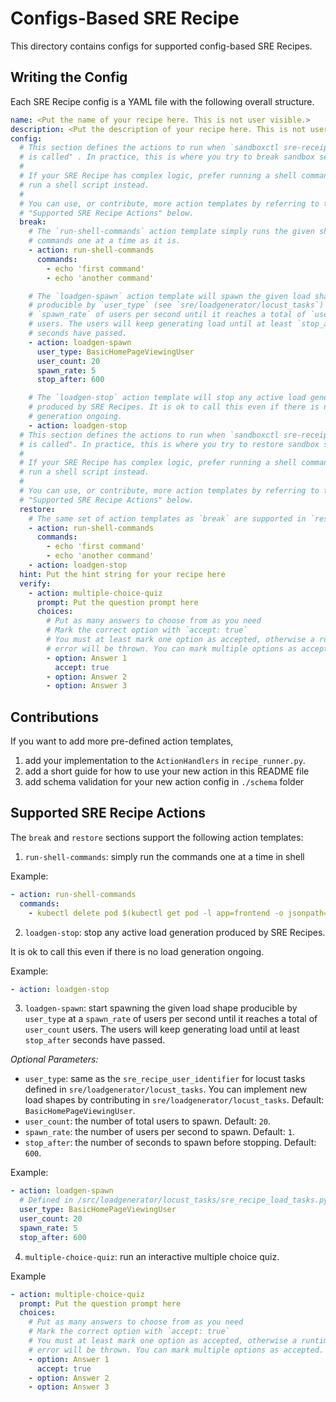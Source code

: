 # Configs-Based SRE Recipe

This directory contains configs for supported config-based SRE Recipes.

## Writing the Config

Each SRE Recipe config is a YAML file with the following overall structure.

```yaml
name: <Put the name of your recipe here. This is not user visible.>
description: <Put the description of your recipe here. This is not user visible.>
config:
  # This section defines the actions to run when `sandboxctl sre-receipes break`
  # is called" . In practice, this is where you try to break sandbox services.
  #
  # If your SRE Recipe has complex logic, prefer running a shell command to
  # run a shell script instead.
  #
  # You can use, or contribute, more action templates by referring to the
  # "Supported SRE Recipe Actions" below.
  break:
    # The `run-shell-commands` action template simply runs the given shell
    # commands one at a time as it is.
    - action: run-shell-commands
      commands:
        - echo 'first command'
        - echo 'another command'

    # The `loadgen-spawn` action template will spawn the given load shape
    # producible by `user_type` (see `sre/loadgenerator/locust_tasks`) at a
    # `spawn_rate` of users per second until it reaches a total of `user_count`
    # users. The users will keep generating load until at least `stop_after`
    # seconds have passed.
    - action: loadgen-spawn
      user_type: BasicHomePageViewingUser
      user_count: 20
      spawn_rate: 5
      stop_after: 600

    # The `loadgen-stop` action template will stop any active load generation
    # produced by SRE Recipes. It is ok to call this even if there is no load
    # generation ongoing.
    - action: loadgen-stop
  # This section defines the actions to run when `sandboxctl sre-receipes restore`
  # is called". In practice, this is where you try to restore sandbox services.
  #
  # If your SRE Recipe has complex logic, prefer running a shell command to
  # run a shell script instead.
  #
  # You can use, or contribute, more action templates by referring to the
  # "Supported SRE Recipe Actions" below.
  restore:
    # The same set of action templates as `break` are supported in `restore`
    - action: run-shell-commands
      commands:
        - echo 'first command'
        - echo 'another command'
    - action: loadgen-stop
  hint: Put the hint string for your recipe here
  verify:
    - action: multiple-choice-quiz
      prompt: Put the question prompt here
      choices:
        # Put as many answers to choose from as you need
        # Mark the correct option with `accept: true`
        # You must at least mark one option as accepted, otherwise a runtime
        # error will be thrown. You can mark multiple options as accepted.
        - option: Answer 1
          accept: true
        - option: Answer 2
        - option: Answer 3
```

## Contributions

If you want to add more pre-defined action templates,

1. add your implementation to the `ActionHandlers` in `recipe_runner.py`.
2. add a short guide for how to use your new action in this README file
3. add schema validation for your new action config in `./schema` folder

## Supported SRE Recipe Actions

The `break` and `restore` sections support the following action templates:

1. `run-shell-commands`: simply run the commands one at a time in shell

Example:

```yaml
- action: run-shell-commands
  commands:
    - kubectl delete pod $(kubectl get pod -l app=frontend -o jsonpath='{.items[0].metadata.name}')
```

2. `loadgen-stop`: stop any active load generation produced by SRE Recipes.

It is ok to call this even if there is no load generation ongoing.

Example:

```yaml
- action: loadgen-stop
```

3. `loadgen-spawn`: start spawning the given load shape producible by
   `user_type` at a `spawn_rate` of users per second until it reaches a total of `user_count` users. The users will keep generating load until at least
   `stop_after` seconds have passed.

_Optional Parameters:_

- `user_type`: same as the `sre_recipe_user_identifier` for locust
  tasks defined in `sre/loadgenerator/locust_tasks`. You can implement new load
  shapes by contributing in `sre/loadgenerator/locust_tasks`.
  Default: `BasicHomePageViewingUser`.
- `user_count`: the number of total users to spawn. Default: `20`.
- `spawn_rate`: the number of users per second to spawn. Default: `1`.
- `stop_after`: the number of seconds to spawn before stopping. Default: `600`.

Example:

```yaml
- action: loadgen-spawn
  # Defined in /src/loadgenerator/locust_tasks/sre_recipe_load_tasks.py
  user_type: BasicHomePageViewingUser
  user_count: 20
  spawn_rate: 5
  stop_after: 600
```

4. `multiple-choice-quiz`: run an interactive multiple choice quiz.

Example

```yaml
- action: multiple-choice-quiz
  prompt: Put the question prompt here
  choices:
    # Put as many answers to choose from as you need
    # Mark the correct option with `accept: true`
    # You must at least mark one option as accepted, otherwise a runtime
    # error will be thrown. You can mark multiple options as accepted.
    - option: Answer 1
      accept: true
    - option: Answer 2
    - option: Answer 3
```
